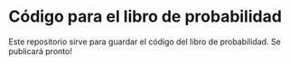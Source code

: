 # Código para el libro de probabilidad

Este repositorio sirve para guardar el código del libro de probabilidad. Se publicará pronto!
